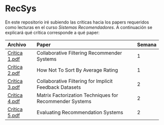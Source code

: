 # RecSys

En este repositorio iré subiendo las críticas hacia los papers requeridos como lecturas en el curso *Sistemas Recomendadores*.
A continuación se explicará qué crítica corresponde a qué paper:

| Archivo                | Paper        | Semana         |
|:--------------------- |:--------------|:--------------|
| [Crítica 1.pdf](https://github.com/Aiquinones/RecSys/blob/master/Cr%C3%ADtica%201.pdf)| Collaborative Filtering Recommender Systems    | 1 |
| [Crítica 2.pdf](https://github.com/Aiquinones/RecSys/blob/master/Cr%C3%ADtica%202.pdf)| How Not To Sort By Average Rating           | 1  |
| [Crítica 3.pdf](https://github.com/Aiquinones/RecSys/blob/master/Cr%C3%ADtica%203.pdf)| Collaborative Filtering for Implicit Feedback Datasets           | 2  |
| [Crítica 4.pdf](https://github.com/Aiquinones/RecSys/blob/master/Cr%C3%ADtica%204.pdf)| Matrix Factorization Techniques for Recommender Systems           | 2  |
| [Crítica 5.pdf](https://github.com/Aiquinones/RecSys/blob/master/Cr%C3%ADtica%205.pdf)| Evaluating Recommendation Systems| 2  |

